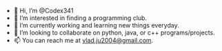 - 👋 Hi, I’m @Codex341
- 👀 I’m interested in finding a programming club.
- 🌱 I’m currently working and learning new things everyday.
- 💞️ I’m looking to collaborate on python, java, or c++ programs/projects.
- 📫 You can reach me at vlad.ju2004@gmail.com.

<!---
Codex341/Codex341 is a ✨ special ✨ repository because its `README.md` (this file) appears on your GitHub profile.
You can click the Preview link to take a look at your changes.
--->
